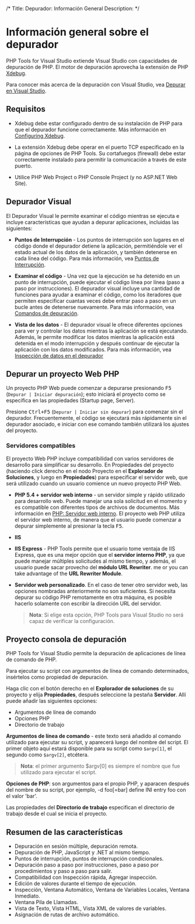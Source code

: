 /*
Title: Depurador: Información General
Description: 
*/

# Información general sobre el depurador

PHP Tools for Visual Studio extiende Visual Studio con capacidades de depuración de PHP. El motor de depuración aprovecha la extensión de PHP [Xdebug](http://xdebug.org). 

Para conocer más acerca de la depuración con Visual Studio, vea [Depurar en Visual Studio](https://msdn.microsoft.com/es-es/library/sc65sadd.aspx).

## Requisitos

 - Xdebug debe estar configurado dentro de su instalación de PHP para que el depurador funcione correctamente. Más información en [Configuring Xdebug](configuring-xdebug.md).

 - La extensión Xdebug debe operar en el puerto TCP especificado en la página de opciones de PHP Tools. Su cortafuegos (firewall) debe estar correctamente instalado para permitir la comunicación a través de este puerto.

 - Utilice PHP Web Project o PHP Console Project (y no ASP.NET Web Site).

## Depurador Visual

El Depurador Visual  le permite examinar el código mientras se ejecuta e incluye características que ayudan a depurar aplicaciones, incluidas las siguientes:

- **Puntos de Interrupción** - Los  puntos de interrupción son lugares en el código donde el depurador detiene la aplicación, permitiéndole ver el estado actual de los datos de la aplicación, y también detenerse en cada línea del código. Para más información, vea [Puntos de Interrupción](breakpoints.md).

- **Examinar el código** - Una vez que la ejecución se ha detenido en un punto de interrupción, puede ejecutar el código línea por línea (paso a paso por instrucciones). El depurador visual incluye una cantidad de funciones para ayudar a examinar el código, como los iteradores que permiten especificar cuantas veces debe entrar paso a paso en un bucle antes de detenerse nuevamente. Para más información, vea [Comandos de depuración](https://docs.devsense.com/en/debugging/stepping).

- **Vista de los datos** - El depurador visual le ofrece diferentes opciones para ver y controlar los datos mientras la aplicación se está ejecutando. Además, le permite modificar los datos mientras la aplicación está detenida en el modo interrupción y después continuar de ejecutar la aplicación con los datos modificados. Para más información, vea [Inspección de datos en el depurador](https://docs.devsense.com/en/debugging/inspecting-data)

## Depurar un proyecto Web PHP

Un proyecto PHP Web puede comenzar a depurarse presionando <kbd>F5</kbd> (`Depurar | Iniciar depuración`); esto iniciará el proyecto como se especifica en las propiedades (Startup page, Server).

Presione <kbd>Ctrl+F5</kbd> (`Depurar | Iniciar sin depurar`) para comenzar sin el depurador. Frecuentemente, el código se ejecutará más rápidamente sin el depurador asociado, e iniciar con ese comando también utilizará los ajustes del proyecto.

### Servidores compatibles

El proyecto Web PHP incluye compatibilidad con varios servidores de desarrollo para simplificar su desarrollo. En Propiedades del proyecto (haciendo click derecho en el nodo Proyecto en el **Explorador de Soluciones**, y luego en **Propiedades**) para especificar el servidor web, que será utilizado cuando un usuario comience un nuevo proyecto PHP Web.

- **PHP 5.4 + servidor web interno** - un servidor simple y rápido utilizado para desarrollo web. Puede manejar una sola solicitud en el momento y es compatible con diferentes tipos de archivos de documentos. Más información en [PHP: Servidor web interno](http://php.net/manual/es/features.commandline.webserver.php). El proyecto web PHP utiliza el servidor web interno, de manera que el usuario puede comenzar a depurar simplemente al presionar la tecla <kbd>F5</kbd>.

- **IIS**

- **IIS Express** - PHP Tools permite que el usuario tome ventaja de IIS Express, que es una mejor opción que el **servidor interno PHP**, ya que puede manejar múltiples solicitudes al mismo tiempo, y además, el usuario puede sacar provecho del **módulo URL Rewriter**. me or you can take advantage of the **URL Rewriter Module**.

- **Servidor web personalizado**. En el caso de tener otro servidor web, las opciones nombradas anteriormente no son suficientes. Si necesita depurar su código PHP remotamente en otra máquina, es posible hacerlo solamente con escribir la dirección URL del servidor. 
   > **Nota**: Si elige esta opción, PHP Tools para Visual Studio no será capaz de verificar la configuración.

## Proyecto consola de depuración
PHP Tools for Visual Studio permite la depuración de aplicaciones de línea de comando de PHP.

Para ejecutar su script con argumentos de línea de comando determinados, insértelos como propiedad de depuración.

Haga clic con el botón derecho en el **Explorador de soluciones** de su proyecto y elija **Propiedades**, después seleccione la pestaña **Servidor**. Allí puede añadir las siguientes opciones:

- Argumentos de línea de comando
- Opciones PHP
- Directorio de trabajo

**Argumentos de línea de comando** - este texto será añadido al comando utilizado para ejecutar su script, y aparecerá luego del nombre del script. El primer objeto aquí estará disponible para su script como `$argv[1]`, el segundo como `$argv[2]`, etcétera. 

  > **Nota**: el primer argumento $argv[0] es siempre el nombre que fue utilizado para ejecutar el script.

**Opciones de PHP**: son argumentos para el propio PHP, y aparacen después del nombre de su script, por ejemplo, -d foo[=bar] define INI entry foo con el valor 'bar'.

Las propiedades del **Directorio de trabajo** especifican el directorio de trabajo desde el cual se inicia el proyecto. 

## Resumen de las características
- Depuración en sesión múltiple, depuración remota.
- Depuración de PHP, JavaScript y .NET al mismo tiempo.
- Puntos de interrupción, puntos de interrupción condicionales.
- Depuración paso a paso por instrucciones, paso a paso por procedimientos y paso a paso para salir.
- Compatibilidad con Inspección rápida, Agregar inspección.
- Edición de valores durante el tiempo de ejecución.
- Inspección, Ventana Automático, Ventana de Variables Locales, Ventana Inmediato.
- Ventana Pila de Llamadas.
- Vista de Texto, Vista HTML, Vista XML de valores de variables.
- Asignación de rutas de archivo automático.

